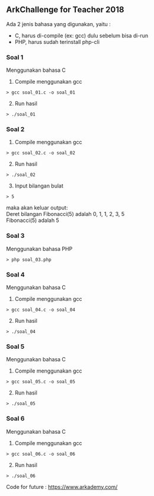 ## ArkChallenge for Teacher 2018

Ada 2 jenis bahasa yang digunakan, yaitu :

- C, harus di-compile (ex: gcc) dulu sebelum bisa di-run
- PHP, harus sudah terinstall php-cli

### Soal 1

Menggunakan bahasa C

1. Compile menggunakan gcc

```
> gcc soal_01.c -o soal_01
```

2. Run hasil

```
> ./soal_01
```

### Soal 2

1. Compile menggunakan gcc

```
> gcc soal_02.c -o soal_02
```

2. Run hasil

```
> ./soal_02
```

3. Input bilangan bulat

```
> 5
```

maka akan keluar output:
<br/>Deret bilangan Fibonacci(5) adalah 0, 1, 1, 2, 3, 5
<br/>Fibonacci(5) adalah 5

### Soal 3

Menggunakan bahasa PHP

```
> php soal_03.php
```

### Soal 4

Menggunakan bahasa C

1. Compile menggunakan gcc

```
> gcc soal_04.c -o soal_04
```

2. Run hasil

```
> ./soal_04
```

### Soal 5

Menggunakan bahasa C

1. Compile menggunakan gcc

```
> gcc soal_05.c -o soal_05
```

2. Run hasil

```
> ./soal_05
```

### Soal 6

Menggunakan bahasa C

1. Compile menggunakan gcc

```
> gcc soal_06.c -o soal_06
```

2. Run hasil

```
> ./soal_06
```

Code for future : https://www.arkademy.com/
